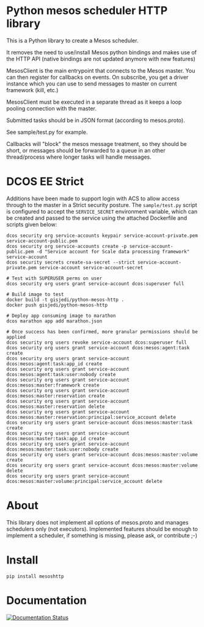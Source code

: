# Python mesos scheduler HTTP library

This is a Python library to create a Mesos scheduler.

It removes the need to use/install Mesos python bindings and makes use of the HTTP API (native bindings are not updated anymore with new features)

MesosClient is the main entrypoint that connects to the Mesos master. You can then register for callbacks on events.
On subscribe, you get a driver instance which you can use to send messages to master on current framework (kill, etc.)

MesosClient must be executed in a separate thread as it keeps a loop pooling connection with the master.

Submitted tasks should be in JSON format (according to mesos.proto).

See sample/test.py for example.

Callbacks will "block" the mesos message treatment, so they should be short, or messages should be forwarded to a queue in an other thread/process where longer tasks will handle messages.

# DCOS EE Strict

Additions have been made to support login with ACS to allow access through to the master
in a Strict security posture. The `sample/test.py` script is configured to accept the `SERVICE_SECRET` environment variable, which can be created and passed to the 
service using the attached Dockerfile and scripts given below:

```
dcos security org service-accounts keypair service-account-private.pem service-account-public.pem
dcos security org service-accounts create -p service-account-public.pem -d "Service account for Scale data processing framework" service-account
dcos security secrets create-sa-secret --strict service-account-private.pem service-account service-account-secret

# Test with SUPERUSER perms on user
dcos security org users grant service-account dcos:superuser full

# Build image to test
docker build -t gisjedi/python-mesos-http .
docker push gisjedi/python-mesos-http

# Deploy app consuming image to marathon
dcos marathon app add marathon.json

# Once success has been confirmed, more granular permissions should be applied
dcos security org users revoke service-account dcos:superuser full
dcos security org users grant service-account dcos:mesos:agent:task create
dcos security org users grant service-account dcos:mesos:agent:task:app_id create
dcos security org users grant service-account dcos:mesos:agent:task:user:nobody create
dcos security org users grant service-account dcos:mesos:master:framework create
dcos security org users grant service-account dcos:mesos:master:reservation create
dcos security org users grant service-account dcos:mesos:master:reservation delete
dcos security org users grant service-account dcos:mesos:master:reservation:principal:service_account delete
dcos security org users grant service-account dcos:mesos:master:task create
dcos security org users grant service-account dcos:mesos:master:task:app_id create
dcos security org users grant service-account dcos:mesos:master:task:user:nobody create
dcos security org users grant service-account dcos:mesos:master:volume create
dcos security org users grant service-account dcos:mesos:master:volume delete
dcos security org users grant service-account dcos:mesos:master:volume:principal:service_account delete
```

# About

This library does not implement all options of mesos.proto and manages schedulers only (not executors). Implemented features should be enough to implement a scheduler, if something is missing, please ask, or contribute ;-)

# Install

    pip install mesoshttp

# Documentation

[![Documentation Status](https://readthedocs.org/projects/osalloupython-mesos-http/badge/?version=latest)](http://osalloupython-mesos-http.readthedocs.io/en/latest/?badge=latest)
